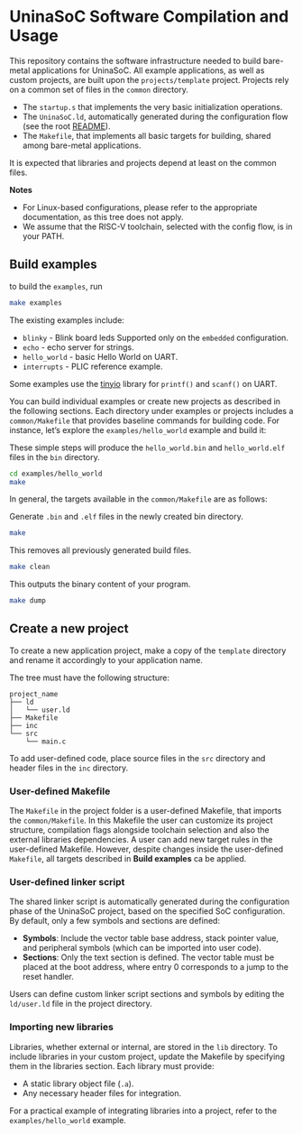 # UninaSoC Software Compilation and Usage

This repository contains the software infrastructure needed to build bare-metal applications for UninaSoC.
All example applications, as well as custom projects, are built upon the `projects/template` project.
Projects rely on a common set of files in the `common` directory.

* The `startup.s` that implements the very basic initialization operations.
* The `UninaSoC.ld`, automatically generated during the configuration flow (see the root [README](../../README.md)).
* The `Makefile`, that implements all basic targets for building, shared among bare-metal applications.

It is expected that libraries and projects depend at least on the common files.

**Notes**
* For Linux-based configurations, please refer to the appropriate documentation, as this tree does not apply.
* We assume that the RISC-V toolchain, selected with the config flow, is in your PATH.

## Build examples

to build the `examples`, run
``` bash
make examples
```
The existing examples include:
- `blinky` - Blink board leds Supported only on the `embedded` configuration.
- `echo` - echo server for strings.
- `hello_world` - basic Hello World on UART.
- `interrupts` - PLIC reference example.

Some examples use the [tinyio](https://github.com/Granp4sso/TinyIO-library-for-printf-and-scanf-) library for `printf()` and `scanf()` on UART.

You can build individual examples or create new projects as described in the following sections.
Each directory under examples or projects includes a `common/Makefile` that provides baseline commands for building code.
For instance, let’s explore the `examples/hello_world` example and build it:

These simple steps will produce the `hello_world.bin` and `hello_world.elf` files in the `bin` directory.
``` bash
cd examples/hello_world
make
```

In general, the targets available in the `common/Makefile` are as follows:

Generate `.bin` and `.elf` files in the newly created bin directory.
``` bash
make
```

This removes all previously generated build files.
``` bash
make clean
```

This outputs the binary content of your program.
``` bash
make dump
```


## Create a new project

To create a new application project, make a copy of the `template` directory and rename it accordingly to your application name.

The tree must have the following structure:
```
project_name
├── ld
│   └── user.ld
├── Makefile
├── inc
└── src
    └── main.c
```

To add user-defined code, place source files in the `src` directory and header files in the `inc` directory.

### User-defined Makefile

The `Makefile` in the project folder is a user-defined Makefile, that imports the `common/Makefile`.
In this Makefile the user can customize its project structure, compilation flags alongside toolchain selection and also the external libraries dependencies.
A user can add new target rules in the user-defined Makefile. However, despite changes inside the user-defined `Makefile`, all targets
described in **Build examples** ca be applied.

### User-defined linker script

The shared linker script is automatically generated during the configuration phase of the UninaSoC project, based on the specified SoC configuration.
By default, only a few symbols and sections are defined:

- **Symbols**: Include the vector table base address, stack pointer value, and peripheral symbols (which can be imported into user code).
- **Sections**: Only the text section is defined. The vector table must be placed at the boot address, where entry 0 corresponds to a jump to the reset handler.

Users can define custom linker script sections and symbols by editing the `ld/user.ld` file in the project directory.

### Importing new libraries

Libraries, whether external or internal, are stored in the `lib` directory. To include libraries in your custom project, update the Makefile by specifying them in the libraries section.
Each library must provide:

- A static library object file (`.a`).
- Any necessary header files for integration.

For a practical example of integrating libraries into a project, refer to the `examples/hello_world` example.
